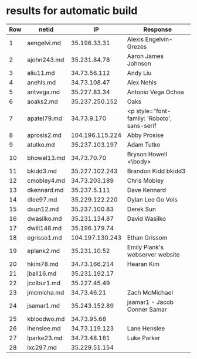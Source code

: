 # results for automatic build
|Row|netid|IP|Response|
|--|-----|--|--------|
|1|aengelvi.md|35.196.33.31|<html> <body> Alexis Engelvin-Grezes </body> </html>|
|2|ajohn243.md|35.231.84.78|<html> <body> Aaron James Johnson </body> </html>|
|3|aliu11.md|34.73.56.112|<html> <body> Andy Liu </body> </html>|
|4|anehls.md|34.73.108.47|<html> <body> Alex Nehls </body> </html>|
|5|antvega.md|35.227.83.34|<html> <body> Antonio Vega Ochoa </body> </html>|
|6|aoaks2.md|35.237.250.152|<html> <body> Oaks </body> </html>|
|7|apatel79.md|34.73.9.170|<html> <head> <meta charset="utf-8"> <link href="https://fonts.googleapis.com/css?family=Roboto:700" rel="stylesheet"> </head> <body> <p style="font-family: 'Roboto', sans-serif|">Ankush Patel</p> </body> </html>|
|8|aprosis2.md|104.196.115.224|<html> <body> Abby Prosise </body> </html>|
|9|atutko.md|35.237.103.197|<html> <body> Adam Tutko </body> </html>|
|10|bhowel13.md|34.73.70.70|<html> <body> Bryson Howell <\body> </html>|
|11|bkidd3.md|35.227.102.243|<html> <body> Brandon Kidd bkidd3 </body> </html>|
|12|cmobley4.md|34.73.203.189|<html> <body> Chris Mobley </body> </html>|
|13|dkennard.md|35.237.5.111|<html> <body> Dave Kennard </body> </html>|
|14|dlee97.md|35.229.122.220|<html> <body> Dylan Lee Go Vols </body> </html>|
|15|dsun12.md|35.237.100.83|<html> <body> Derek Sun </body> </html>|
|16|dwasilko.md|35.231.134.87|<html> <body> David Wasilko </body> </html>|
|17|dwill148.md|35.196.179.74||
|18|egrisso1.md|104.197.130.243|<html> <body> Ethan Grissom </body> </html>|
|19|eplank2.md|35.231.10.52|<html> <body> Emily Plank's webserver website </body> </html>|
|20|hkim78.md|34.73.166.214|<html> <body> Hearan Kim </body> </html>|
|21|jball16.md|35.231.192.17||
|22|jcolbur1.md|35.227.45.49||
|23|jmcmicha.md|34.73.46.21|<html> <body> Zach McMichael </body> </html>|
|24|jsamar1.md|35.243.152.89|jsamar1 - Jacob Conner Samar|
|25|kbloodwo.md|34.73.95.68||
|26|lhenslee.md|34.73.119.123|<html> <body> Lane Henslee </body> </html>|
|27|lparke23.md|34.73.48.161|<html> <body> Luke Parker </body> </html>|
|28|lxc297.md|35.229.51.154|<html> <head> <style> body { margin: 0| background-color: #76061e| } .test { background-color: #bf0a30| } .base { margin: 0| padding: 0| width: 100%| height: 50px| color: #ffffff| font-family: "arial", sans-serif| text-align: center| font-size: 20px| } </style> </head> <body> <div class="base" style="background-color: #bf0a30"> Todd Allen </div> <div class="base" style="background-color: #a7092a"></div> <div class="base" style="background-color: #8f0724"></div> </body> </html>|
|29|mbutera.md|34.73.78.249|<html> <body> Matthew Butera </body> </html>|
|30|rderby1.md|35.231.170.229|<html> <body> Russell Derby </body> </html>|
|31|showel17.md|35.202.186.101|<html> <body> <h1> Spencer Howell </h1> </body> </html>|
|32|sshelby3.md|34.73.12.175|<html> <body> Syd Shelby </body> </html>|
|33|ssteinb2.md|34.73.57.203|<html> <body> Samuel Steinberg </body> </html>|
|34|tfry2.md|35.196.210.77|<html> <body> Tanner Fry </body> </html>|
|35|twheaton.md|34.73.119.104|<html> <body> Tucker's New Web Server </body> </html>|
|36|vzenkov.md|35.196.52.158|<html> <body> Viktor Zenkov was here </body> </html>|
|37|yma29.md|34.73.48.64|<html> <body> Yucheng Ma </body> </html>|
|38|ysun60.md|35.237.149.214|<html> <body> Yiming Sun </body> </html>|
